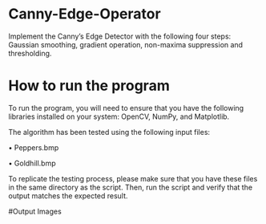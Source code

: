 # Canny-Edge-Operator
Implement the Canny’s Edge Detector with the following four steps: Gaussian smoothing, gradient operation, non-maxima suppression and thresholding.

# How to run the program
To run the program, you will need to ensure that you have the following libraries installed on your system: OpenCV, NumPy, and Matplotlib.

The algorithm has been tested using the following input files:

 • Peppers.bmp
 
 • Goldhill.bmp

To replicate the testing process, please make sure that you have these files in the same directory as the script. Then, run the script and verify that the output matches the expected result.

#Output Images


